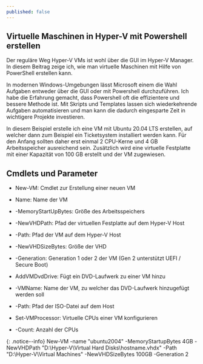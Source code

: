 ```yaml
---
published: false
---
```

## Virtuelle Maschinen in Hyper-V mit Powershell erstellen

Der reguläre Weg Hyper-V VMs ist wohl über die GUI im Hyper-V Manager. In diesem Beitrag zeige ich, wie man virtuelle Maschinen mit Hilfe von PowerShell erstellen kann.

In modernen Windows-Umgebungen lässt Microsoft einem die Wahl Aufgaben entweder über die GUI oder mit Powershell durchzuführen. Ich habe die Erfahrung gemacht, dass Powershell oft die effizientere und bessere Methode ist. Mit Skripts und Templates lassen sich wiederkehrende Aufgaben automatisieren und man kann die dadurch eingesparte Zeit in wichtigere Projekte investieren.

In diesem Beispiel erstelle ich eine VM mit Ubuntu 20.04 LTS erstellen, auf welcher dann zum Beispiel ein Ticketsystem installiert werden kann. Für den Anfang sollten daher erst einmal 2 CPU-Kerne und 4 GB Arbeitsspeicher ausreichend sein. Zusätzlich wird eine virtuelle Festplatte mit einer Kapazität von 100 GB erstellt und der VM zugewiesen.

## Cmdlets und Parameter

* New-VM: Cmdlet zur Erstellung einer neuen VM
* Name: Name der VM
* -MemoryStartUpBytes: Größe des Arbeitsspeichers
* -NewVHDPath: Pfad der virtuellen Festplatte auf dem Hyper-V Host
* -Path: Pfad der VM auf dem Hyper-V Host
* -NewVHDSizeBytes: Größe der VHD
* -Generation: Generation 1 oder 2 der VM (Gen 2 unterstützt UEFI / Secure Boot)

* AddVMDvdDrive: Fügt ein DVD-Laufwerk zu einer VM hinzu
* -VMName: Name der VM, zu welcher das DVD-Laufwerk hinzugefügt werden soll
* -Path: Pfad der ISO-Datei auf dem Host

* Set-VMProcessor: Virtuelle CPUs einer VM konfigurieren
* -Count: Anzahl der CPUs



{: .notice--info} New-VM -name "ubuntu2004" -MemoryStartupBytes 4GB -NewVHDPath "D:\Hyper-V\Virtual Hard Disks\hostname.vhdx" -Path "D:\Hyper-V\Virtual Machines" -NewVHDSizeBytes 100GB -Generation 2

